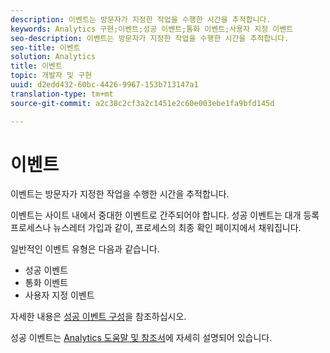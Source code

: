 ```yaml
---
description: 이벤트는 방문자가 지정한 작업을 수행한 시간을 추적합니다.
keywords: Analytics 구현;이벤트;성공 이벤트;통화 이벤트;사용자 지정 이벤트
seo-description: 이벤트는 방문자가 지정한 작업을 수행한 시간을 추적합니다.
seo-title: 이벤트
solution: Analytics
title: 이벤트
topic: 개발자 및 구현
uuid: d2edd432-60bc-4426-9967-153b713147a1
translation-type: tm+mt
source-git-commit: a2c38c2cf3a2c1451e2c60e003ebe1fa9bfd145d

---
```



# 이벤트

이벤트는 방문자가 지정한 작업을 수행한 시간을 추적합니다.

이벤트는 사이트 내에서 중대한 이벤트로 간주되어야 합니다. 성공 이벤트는 대개 등록 프로세스나 뉴스레터 가입과 같이, 프로세스의 최종 확인 페이지에서 채워집니다.

일반적인 이벤트 유형은 다음과 같습니다.

* 성공 이벤트
* 통화 이벤트
* 사용자 지정 이벤트

자세한 내용은  [성공 이벤트 구성](/help/admin/admin/c-success-events/t-success-events.md)을 참조하십시오.

성공 이벤트는 [Analytics 도움말 및 참조서](https://marketing.adobe.com/resources/help/en_US/reference/success_event.html)에 자세히 설명되어 있습니다.
